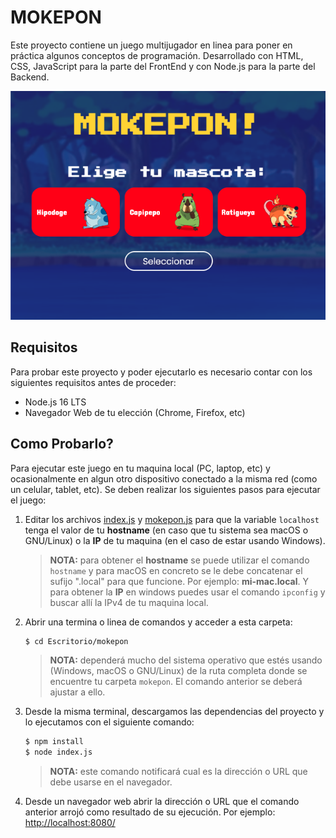 # MOKEPON

Este proyecto contiene un juego multijugador en linea para poner en práctica algunos conceptos de programación. Desarrollado con HTML, CSS, JavaScript para la parte del FrontEnd y con Node.js para la parte del Backend.

![snapshot](./public/assets/snapshot.png)

## Requisitos

Para probar este proyecto y poder ejecutarlo es necesario contar con los siguientes requisitos antes de proceder:
- Node.js 16 LTS
- Navegador Web de tu elección (Chrome, Firefox, etc)

## Como Probarlo?

Para ejecutar este juego en tu maquina local (PC, laptop, etc) y ocasionalmente en algun otro dispositivo conectado a la misma red (como un celular, tablet, etc). Se deben realizar los siguientes pasos para ejecutar el juego:

1. Editar los archivos [index.js](./index.js) y [mokepon.js](./public/js/mokepon.js) para que la variable `localhost` tenga el valor de tu **hostname** (en caso que tu sistema sea macOS o GNU/Linux) o la **IP** de tu maquina (en el caso de estar usando Windows).
    > **NOTA:** para obtener el **hostname** se puede utilizar el comando `hostname` y para macOS en concreto se le debe concatenar el sufijo ".local" para que funcione. Por ejemplo: **mi-mac.local**. Y para obtener la **IP** en windows puedes usar el comando `ipconfig` y buscar allí la IPv4 de tu maquina local.

2. Abrir una termina o linea de comandos y acceder a esta carpeta:
    ```bash
    $ cd Escritorio/mokepon
    ```

    > **NOTA:** dependerá mucho del sistema operativo que estés usando (Windows, macOS o GNU/Linux) de la ruta completa donde se encuentre tu carpeta `mokepon`. El comando anterior se deberá ajustar a ello.
3. Desde la misma terminal, descargamos las dependencias del proyecto y lo ejecutamos con el siguiente comando:
    ```bash
    $ npm install 
    $ node index.js
    ```

    > **NOTA:** este comando notificará cual es la dirección o URL que debe usarse en el navegador.
4. Desde un navegador web abrir la dirección o URL que el comando anterior arrojó como resultado de su ejecución. Por ejemplo: [http://localhost:8080/](http://localhost:8080/)